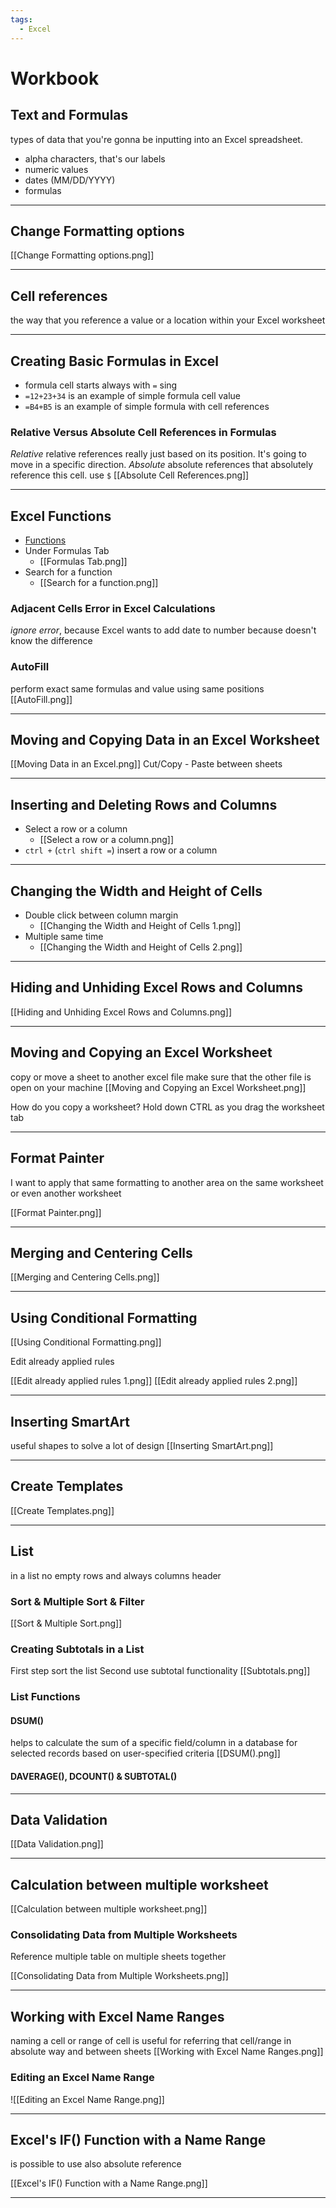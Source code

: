 ```yaml
---
tags:
  - Excel
---
```


# Workbook

## Text and Formulas

types of data that you're gonna be inputting into an Excel spreadsheet.

- alpha characters, that's our labels
- numeric values
- dates (MM/DD/YYYY)
- formulas

---

## Change Formatting options

[[Change Formatting options.png]]

---

## Cell references

the way that you reference a value or a location within your Excel worksheet

---

## Creating Basic Formulas in Excel

- formula cell starts always with `=` sing
- `=12+23+34` is an example of simple formula cell value
- `=B4+B5` is an example of simple formula with cell references

### Relative Versus Absolute Cell References in Formulas

_Relative_
relative references really just based on its position.
It's going to move in a specific direction.
_Absolute_
absolute references that absolutely reference this cell.
use `$`
[[Absolute Cell References.png]]

---

## Excel Functions

- [Functions](https://support.microsoft.com/en-us/office/excel-functions-alphabetical-b3944572-255d-4efb-bb96-c6d90033e188#bm19)
- Under Formulas Tab
  - [[Formulas Tab.png]]
- Search for a function
  - [[Search for a function.png]]

### Adjacent Cells Error in Excel Calculations

_ignore error_, because Excel wants to add date to number because doesn't know the difference

### AutoFill

perform exact same formulas and value using same positions
[[AutoFill.png]]

---

## Moving and Copying Data in an Excel Worksheet

[[Moving Data in an Excel.png]]
Cut/Copy - Paste between sheets

---

## Inserting and Deleting Rows and Columns

- Select a row or a column
  - [[Select a row or a column.png]]
- `ctrl +` (`ctrl shift =`) insert a row or a column

---

## Changing the Width and Height of Cells

- Double click between column margin
  - [[Changing the Width and Height of Cells 1.png]]
- Multiple same time
  - [[Changing the Width and Height of Cells 2.png]]

---

## Hiding and Unhiding Excel Rows and Columns

[[Hiding and Unhiding Excel Rows and Columns.png]]

---

## Moving and Copying an Excel Worksheet

copy or move a sheet to another excel file
make sure that the other file is open on your machine
[[Moving and Copying an Excel Worksheet.png]]

How do you copy a worksheet?
Hold down CTRL as you drag the worksheet tab

---

## Format Painter

I want to apply that same formatting to another area on the same worksheet or even another worksheet

[[Format Painter.png]]

---

## Merging and Centering Cells

[[Merging and Centering Cells.png]]

---

## Using Conditional Formatting

[[Using Conditional Formatting.png]]

Edit already applied rules

[[Edit already applied rules 1.png]]
[[Edit already applied rules 2.png]]

---

## Inserting SmartArt

useful shapes to solve a lot of design
[[Inserting SmartArt.png]]

---

## Create Templates

[[Create Templates.png]]

---

## List

in a list no empty rows and always columns header

### Sort & Multiple Sort & Filter

[[Sort & Multiple Sort.png]]

### Creating Subtotals in a List

First step sort the list
Second use subtotal functionality
[[Subtotals.png]]

### List Functions

#### DSUM()

helps to calculate the sum of a specific field/column in a database for selected records based on user-specified criteria
[[DSUM().png]]

#### DAVERAGE(), DCOUNT() & SUBTOTAL()

---

## Data Validation

[[Data Validation.png]]

---

## Calculation between multiple worksheet

[[Calculation between multiple worksheet.png]]

### Consolidating Data from Multiple Worksheets

Reference multiple table on multiple sheets together

[[Consolidating Data from Multiple Worksheets.png]]

---

## Working with Excel Name Ranges

naming a cell or range of cell is useful for referring that cell/range in absolute way and between sheets
[[Working with Excel Name Ranges.png]]

### Editing an Excel Name Range

![[Editing an Excel Name Range.png]]

---

## Excel's IF() Function with a Name Range

is possible to use also absolute reference

[[Excel's IF() Function with a Name Range.png]]

---
